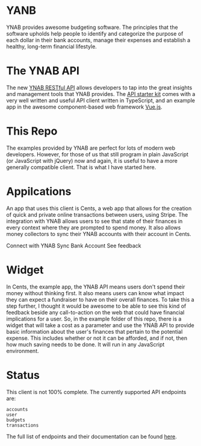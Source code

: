 
# YANB

YNAB provides awesome budgeting software. The principles that the software upholds help people to identify and categorize the purpose of each dollar in their bank accounts, manage their expenses and establish a healthy, long-term financial lifestyle.

# The YNAB API

The new [YNAB RESTful API](https://api.youneedabudget.com/) allows developers to tap into the great insights and management tools that YNAB provides. The [API starter kit](https://github.com/ynab/ynab-api-starter-kit) comes with a very well written and useful API client written in TypeScript, and an example app in the awesome component-based web framework [Vue.js](https://vuejs.org/).


# This Repo

The examples provided by YNAB are perfect for lots of modern web developers. However, for those of us that still program in plain JavaScript (or JavaScript with jQuery) now and again, it is useful to have a more generally compatible client. That is what I have started here.

# Appilcations

An app that uses this client is Cents, a web app that allows for the creation of quick and private online transactions between users, using Stripe. The integration with YNAB allows users to see that state of their finances in every context where they are prompted to spend money. It also allows money collectors to sync their YNAB accounts with their account in Cents.

Connect with YNAB Sync Bank Account See feedback

# Widget

In Cents, the example app, the YNAB API means users don't spend their money without thinking first. It also means users can know what impact they can expect a fundraiser to have on their overall finances. To take this a step further, I thought it would be awesome to be able to see this kind of feedback beside any call-to-action on the web that could have financial implications for a user. So, in the example folder of this repo, there is a widget that will take a cost as a parameter and use the YNAB API to provide basic information about the user's finances that pertain to the potential expense. This includes whether or not it can be afforded, and if not, then how much saving needs to be done. It will run in any JavaScript environment.

# Status

This client is not 100% complete. The currently supported API endpoints are:

    accounts
    user
    budgets
    transactions

The full list of endpoints and their documentation can be found [here](https://api.youneedabudget.com/v1).